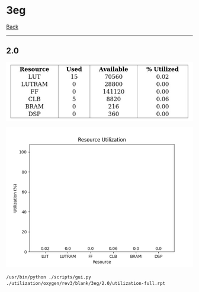 # 3eg

[Back](<../rev3.md>)

---

## 2.0

<p align="center">
	<img src="../../../../../images/oxygen/rev3/blank/3eg/2.0/table.jpg" />
</p>

<p align="center">
	<img src="../../../../../images/oxygen/rev3/blank/3eg/2.0/graph.png" />
</p>

`/usr/bin/python ./scripts/gui.py ./utilization/oxygen/rev3/blank/3eg/2.0/utilization-full.rpt`

